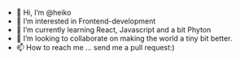 - 👋 Hi, I’m @heiko
- 👀 I’m interested in Frontend-development
- 🌱 I’m currently learning React, Javascript and a bit Phyton
- 💞️ I’m looking to collaborate on making the world a tiny bit better.
- 📫 How to reach me ... send me a pull request:)

<!---
hxko/hxko is a ✨ special ✨ repository because its `README.md` (this file) appears on your GitHub profile.
You can click the Preview link to take a look at your changes.
--->
